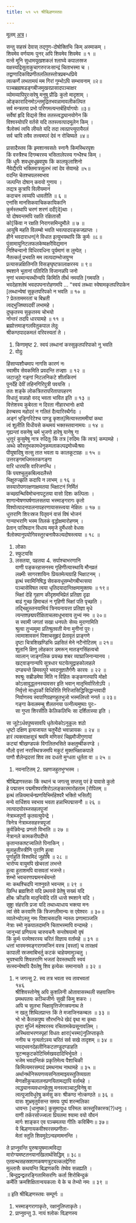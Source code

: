 ```yaml
---
title: ५१ ५१ श्रीबिल्हणस्तवः

---
```

मूलम् [अत्र](https://archive.org/details/stotrarnavamgoschandrasekharant.universityofmadras_202003/page/n184/mode/1up)।
 
सन्तु सहस्रं देवास् तद्गुण-दोषोक्तिभिः किम् अस्माकम् ।  
शिवमेव वर्णयामः पुनर् अपि शिवमेव शिवमेव ॥ १ ॥  
वत्से मूनि सुधामयूखशकलं श्लाघ्ये कपालस्रज  
वक्षस्यद्रिसुताकुचागरुरजःसान्द्रं चिताभस्मा च ।  
तद्वाणादिकविप्रणीतललितस्तोत्रप्रबन्धप्रिये  
त्वत्कर्णे लभतामयं मम गिरां गुम्भोऽपि सम्भावनाम् ॥२॥  
पञ्चब्रह्मषडङ्गबीजमुखरप्रासादपञ्चाक्षर  
व्योमव्यापिपुरःसरेषु मनुषु प्रौढिः कुतो मादृशाम् ।  
ओङ्कारादिनमोऽन्तमुद्रितभवन्नामावलीकल्पित  
सर्व मन्त्रतया प्रभो परिणमत्यन्तर्बहिर्यागयोः ॥३॥  
सर्वेषां हृदि विद्यसे शिव ततस्त्वद्ध्यानयोगेन किं  
विश्वस्योपरि वर्तसे यदि ततस्त्वत्पादमूलेन किम् ।  
त्रैलोक्यं त्वयि लीयते यदि तदा त्वत्प्राप्त्युपायैरलं  
सर्व चापि तवैव तत्त्वमपरं देवं न रोचिष्यते ॥४॥  

प्रासादैस्तव किं इमशानवसतेः स्नानैः किमस्थिरपृशः  
किं वस्त्रैश्च दिगम्बरस्य भसितालेपस्य गन्धैश्च किम् ।  
किं धूमैः शवधूमधूम्रवपुषः किं कालफूलाशिनो  
नैवेद्यैरपि भक्तिमात्रसुलभं त्वां देव सेवामहे ॥५॥  
वदन्ति चेतश्चपलस्वभाव  
जल्पन्ति दोषान् कवयो गुणाय ।  
तद्यत्र कुत्रापि विलीयमानं  
कदाचन त्वय्यपि धावतीति ॥ ६ ॥  
एनांसि मानसिकवाचिककायिकानि  
कुर्मस्तथापि चरणं शरणं ददी[दे]थाः ।  
यो दोषवन्तमपि रक्षति रक्षितासौ  
को[किंवा न रक्षति निरागसमिन्दुमौले ॥ ७ ॥  
आयुषि महति विलम्बो भवति भवत्पादपङ्कजप्राप्तः ।  
हीने भवदाराधन[ने विधात इत्युभयथापि किं कुर्मः ॥८॥  
पुंसामायुनिटलफलकेष्वक्षरैविद्यमान  
निश्चिन्वानो विधिरवधिना पूर्यमाणं स लुम्पेत् ।  
नैतत्कर्तु प्रभवति मम त्वत्पदाम्भोजयुग्म  
प्रत्यासन्नक्षितिनति विसङ्घृष्टफालाक्षरस्य ॥ ९॥  
श्मशाने भूतानां पतिरिति विजानन्नपि जनो  
नृणां भस्मान्यस्थीन्यपि किमिति तीर्थ नमयति [गमयति ।  
भवदेहाश्लेषं भवदपघनारोहणमपि ... "स्वयं लब्ध्वा स्वेषामकृतपरिपाकेन  
[लब्धान्येषां सुकृतपरिपको न भवति ॥ १० ॥  
? प्रेतताममरतां च बिभ्रती  
त्वद्भुजिष्यपदवीं लभामहे ।  
दुष्कृतस्य सुकृतस्य चोभयो  
र्नान्तरं तदपि धारयामहे ॥ ११ ॥  
ब्रह्मोत्तमाङ्गलवितुकपाल लेदुः  
श्रीकण्ठपादकमलं वरिवस्यतां ते ।  

1. किणामृष्ट 2. स्वयं लब्धानां कस्सुकृतपरिपाको नु भवति  
3. वोदुः  

हिंसाप्यशौचमाप नागसि कारणं नः  
स्वामीव सेवकमिति प्रवदन्ति तज्ज्ञाः ॥ १२ ॥  
जटाजूटे गङ्गां निटलनिकटे शीतकिरणं  
पुनर्देहे देवीं तहिनगिरिपुत्री पवयसि ।  
ततः शङ्के लोकत्रितरापरितापापहरण  
विधातुं सन्नाहो वरद् भवता भावित इति ॥ १३ ॥  
वित्तेशस्य कुबेरता न दिरता नीहारभानोः क्षयो  
हेरम्बस्य महोदरं न गलितं दैत्यारिस्थैर्गदः ।  
अङ्गं भृङ्गिरिटेश्च पाण्डु कृशत]मित्यास्ताममीयां कथा  
त्वं शूलीति विधीयसे कथमयं भक्तस्तवानामयः ॥ १४ ॥  
गृह्यन्तां वसनेषु चर्म भुजगो हारेषु यानेषु गा  
धुत्तूरं कुसुमेषु नात्र रुदितुः किं तत्र [रुदिमः किं त्वत्र] कम्पामहे ।  
अब्धेः कौस्तुभकामधेनुकमलाकल्पद्रमोच्चैःश्रवः  
पीयूषादिषु सत्सु तात भवता यः कालकूटग्रहः ॥ १५ ॥  
उत्तरङ्गमधिमस्तकगङ्गा  
वारि धारयसि वारिजगन्धि ।  
किं पयश्चुलुकबिल्वदलैस्ते  
भिक्षुरुज्झति कदापि न लाभम् ॥ १६ ॥  
सस्यारोपणरक्षणाक्षमतया भिक्षाटनं निर्मितं  
कच्छग्रन्थिविमोचनापटुतया वासो दिशः कल्पिताः ।  
शाणान्वेषणघर्षणालसतया भस्माङ्गरागः कृतो  
विश्वोत्पादनपालनापहरणायासस्त्वया नेक्षितः ॥ १७ ॥  
धुत्तराणि शिरःस्रज पितृवनं वासं विषं भोजनं  
गान्याभराणि भस्म तिलकं वृद्धोक्षमारोहणम् ।  
प्रेतान् पारिषदान विधाय ममृजे दुर्मेधसो वेधसः  
त्रैलोक्यानुपयोगिवस्तुरचनावैफल्यदोषस्त्वया ॥ १८ ॥  

1. लोकाः  
2. स्फुटयसि  
3. लसतया, पहतया 4. सर्पाश्चाभरणानि  
वाणी पङ्करहासनस्य गृहिणीत्यास्थायि मौनव्रतं  
लक्ष्मीः सागरशायिनः प्रियतमेत्यग्राहि भिक्षाटनम् ।  
इत्थं स्वामिनिषिद्ध सेवकवधूसम्भोगबीभत्सया  
पञ्चासेविषत त्वया धृतिदयादान्तिक्षमामुक्तयः ॥ १९॥  
भिक्षां देहि गृहाण कीदृशमभिप्रेतं प्रतिज्ञा दृढा  
बाढं गुच्छ हिमाचलं न गृहिणी भिक्षां पति पृच्छति ।  
तद्भिक्षुस्तनयामियं त्रिनयनायत्ता प्रतिज्ञा मृधे  
त्यन्तश्छद्मपरीक्षिताचलवधूभावाय तुभ्यं नमः ॥ २०॥  
स स्वामी जगतां सखा धनपतेः सेव्यः मुराणामिति  
श्रुत्वा तुभ्यमुमा प्रतिश्रुतवती मेना मुनीनां पुरः।  
त्वामाशावसनं पिशाचसुहृदं प्रेतावृतं प्राङ्गणे  
दृष्टा चित्रशिखण्डिभिः प्रहसितं मेने नटैनोटितम् ॥ २१॥  
शूलानि क्षिणु लोहकार डमरून् मातङ्गसिंहत्वचो  
व्यालान् जाङ्गलिक प्रयच्छ शबर व्याघ्राजिनान्यानय ।  
खट्वाङ्गान्यपि सूत्रधार घटयेत्युद्वाहकोलाहले  
दण्ड्यन्ते हिमवत्पुरे भवदनुज्ञातैर्गणैः कारवः ॥ २२ ॥  
श्वश्रूः सब्रीडमेषा मिति न विहितः कङ्कणस्यापि मोक्षो  
कोऽसावुद्ध्लनस्यावसर इति भवान् मातृभिर्वारितोऽपि ।  
निर्वृत्तो माधुपर्को विधिरिति गिरिजासिद्धिसिद्धान्तवादी  
निर्वाणस्य स्वपाणिग्रहणहुतभुजो भस्मलिप्तो ननर्त ॥ २३॥  
गङ्गा केवलमम्बु शैलतनया पत्नीत्यमुष्याः पुरः-  
सा गुप्ता शिरसीति केलिकलिभिः सा दर्शितास्या इति ।  

सा जूटेऽर्धवपुष्यसावपि धृतेत्येकोऽनुकूलः शठो  
धृष्टो दक्षिण इत्यजायत चतुर्भेदो भवान्नायकः ॥ २४ ॥  
हारं त्यक्त्वाक्षसूत्रं श्रवमि मणिसरं चिह्नमौजीगुणायां  
कट्यां श्रीखण्डपकं विगलितभसिते कक्षतुम्बीकरण्डे ।  
मौलो वृत्तां नरास्थित्रजमपि मकुटं मुक्तभिक्षाकपाले  
पाणौ शैलेन्द्रदत्तां शिव तव दधतो मुग्धता धूर्तता वा ॥ २५ ॥  

1. नवनाटितम् 2. ग्रहणजहुतभुग्भस्म ।  

श्रीबिल्हणस्तकः किं स्थानं च जगत्सु सप्तसु परं हे पावासे कुतो  
हे पद्मासन पद्ममीश्वरशिरोऽलङ्कारमारोहताम [रोपितम् ॥  
इत्थं तन्नियमार्चनप्रणयिभिर्माहेश्वरै भक्तिो भसितौ]  
मन्ये वार्धिशय स्वभाव भवता हन्नाभिपद्मासनौ ॥ २६ ॥  
त्वत्पादयोरब्जसहलपूजां  
नेत्राब्जपूणों कृतवत्युपेन्द्रे ।  
त्रिनेत्र नेत्राब्जसहस्त्रपूजां  
कुर्वन्निवेन्द्रः प्रणतो विभाति ॥ २७ ॥  
नेत्रानले कामकरीपदीप्ते  
कृतान्तकाष्टज्वलिते पिनाकिन् ।  
मूलाहुतीस्त्रीणि पुराणि हुत्वा  
पूर्णाहुतिं विश्वमिदं जुहोषि ॥ २८ ॥  
भारोप्य वायुमपि खेचरतां लभन्ते  
हुत्वा हुताशमपि वासवतां भजन्ते।  
शम्भो भवचरणपद्ममनर्चयन्तो  
माः कथश्चिदपि नाश्नुवते भवन्तम् ॥ २९ ॥  
छिन्धि ब्रह्मशिरो यदि प्रथयसे प्रेतेषु सख्यं यदि  
क्षीबः क्रीडसि मातृभिर्यदि रतिं धत्से श्मशाने यदि ।  
सृष्ट्रा संहरसि प्रजा यदि तथाध्याधाय भक्त्या मनः  
त्वां सेवे करवाणि किं त्रिजगतीमान्यः स एवेश्वरः ॥ ३०॥  
व्यालेभ्योऽस्तु नमः पिशाचसदसि न्यस्तः प्रणामाञ्जलि  
नेत्राः स्मो नृकपालदामनि चिताभस्मापि वन्दामहे ।  
जानुभ्यां प्रणिपत्य चारुवचनैः सन्तोषयामो वृषं  
किं कुर्मः परमेश्वरस्य चरितं विज्ञाय वर्तामहे ॥ ३१ ॥  
धत्तां भारमनमङ्गरागमजिनं वस्त्र [वस्तां] च तारक्षवं  
कापाली स्रजमाबिभर्तु कटकं चाहेयमामुञ्चतु ।  
भूयश्चापि शिवतराणि भजतां देवस्तथापि स्वयं  
सत्स्वन्येष्वपि दैवतेषु शिव इत्येकः समानायते ॥ ३२ ॥  

1. न जगत्सु 2. स्य तत्र भवता स्य तावभवतां  
१४६  
श्रीशिवस्तोनेषु अपि कुशलिनी ओतावासस्थली सहवासिनः  
प्रमथपतयः कञ्चिजीर्णः सुखी किमु शकरः ।  
अपि च सुलभा भिक्षावृत्तिर्जगत्त्रयनाथ ते  
न खलु शिथिलप्रान्तः किं ते मजाजिनकम्बलः ॥ ३३ ॥  
भो भो कैतकपुष्प सौरभनिधे खेदं वृथा मा कृथाः  
दृष्टा मूर्ध्नि महेश्वरस्य रचितामकेप्रसूनावलिम् ।  
अस्थिवाभरणस्पृहां विधतः क्षारा[भस्मा]नुलिप्ताकृतेः  
ननीय च नृत्यतोऽस्य चरितं सर्व सखे तादृशम् ॥ ३४ ॥  
भवद्भवनदेहलीनिकटतण्डुदण्डाहति  
त्रुटन्मकुटकोटिभिर्मखवदादिभिर्भूयते ।  
भजेम भवदन्तिकं प्रकृतिमेत्य पैशाचिकी  
किमित्यमरसम्पदं प्रमथनाथ नाथामहे ॥ ३५ ॥  
अर्थानर्थनिरूपणव्यसनितामाझ्यस्तुतिव्यग्रता  
मेणाक्षीकुचलालनप्रणयितामद्यापि वर्तामहे ।  
त्वद्ध्यानव्यवधानहेतुषु मनस्त्वञ्चाटुविनेषु वा  
त्वत्पूजाविधुरेषु कर्मसु करः श्रीकण्ठ नोत्कण्ठते ॥ ३६ ॥  
वासः शुभ्रमृतुर्वसन्त समयः पुष्पं शरन्मलिका  
धावन्तः [धानुष्कः] कुसुमायुधः परिमलः कास्तूरिकास्त्र(?)धनुः ।  
वाणी तर्करसोज्ज्वला प्रियतमा श्यामा वयो यौवनं  
मार्गः शाङ्कर एव पञ्चमलया गीतिः कविर्बिणः॥ ३७॥  
ये बिल्हणायकवीश्वरसम्प्रणीता-  
मेतां स्तुति शिवमुदेऽन्वहमामनन्ति ।  

ते प्राप्नुवन्ति पुरुषायुषमात्मविद्या  
मारोग्यमष्टतनयानखिलार्थसिद्धिम् ॥ ३८॥  
एतग्रन्थसहस्रशाणकषणत्रुट्यत्कलद्देगिरा  
मुल्लासैः कथयन्ति बिल्हणकविः तेष्वेव सन्नह्यति ।  
. बिन्दुद्वन्द्वतरङ्गितामिसरणिः कर्ता शिरोबिन्दुकं  
कर्मेति क्रमशिक्षितान्वयकलाः ये के च तेभ्यो नमः ॥ ३९ ॥  

॥ इति श्रीबिल्हणस्तवः सम्पूर्णः ॥  
1. भस्माङ्गरागाकृतेः, रक्षानुलिप्ताकृतेः।  
2. प्राप्नुवन्तु 3. नायं श्लोकः विल्हणस्य  